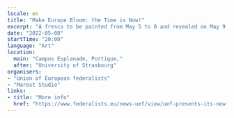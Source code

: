 ```yaml
---
locale: en
title: "Make Europe Bloom: the Time is Now!"
excerpt: "A fresco to be painted from May 5 to 8 and revealed on May 9 2022. It will reflect the feelinds of Europeans gathered by online surveys, to highlight the importance of the Conference on the future of Europe and the mobilisation of citizens."
date: "2022-05-08"
startTime: "20:00"
language: "Art"
location:
  main: "Campus Esplanade, Portique,"
  after: "University of Strasbourg"
organisers:
- "Union of European federalists"
- "Marest Studio"
links:
- title: "More info"
  href: "https://www.federalists.eu/news-uef/view/uef-presents-its-new-project-make-europe-bloom-the-time-is-now"
---
```

